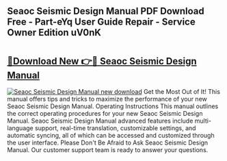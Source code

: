 ## Seaoc Seismic Design Manual PDF Download Free - Part-eYq User Guide Repair - Service Owner Edition uV0nK

# <h2><a href="http://bc80312.oget.top/?id=Seaoc+Seismic+Design+Manual">🔗Download New 👉🔴 Seaoc Seismic Design Manual</a></h2>

[![Seaoc Seismic Design Manual new download](https://i.imgur.com/5g1atiW.png)](http://bc80312.oget.top/?id=Seaoc+Seismic+Design+Manual)
Get the Most Out of It! This manual offers tips and tricks to maximize the performance of your new Seaoc Seismic Design Manual. Operating Instructions This manual outlines the correct operating procedures for your new Seaoc Seismic Design Manual. Seaoc Seismic Design Manual advanced features include multi-language support, real-time translation, customizable settings, and automatic syncing, all of which can be accessed and customized through the user interface. Please Don't Be Afraid to Ask Seaoc Seismic Design Manual. Our customer support team is ready to answer your questions.

